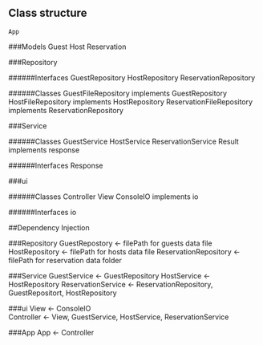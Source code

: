## Class structure
    App
###Models
    Guest
    Host
    Reservation
    
###Repository

######Interfaces
    GuestRepository
    HostRepository
    ReservationRepository

######Classes
    GuestFileRepository implements GuestRepository
    HostFileRepository implements HostRepository
    ReservationFileRepository implements ReservationRepository
    

###Service

######Classes
    GuestService
    HostService
    ReservationService
    Result<T> implements response
    
######Interfaces
    Response    
    
###ui

######Classes
    Controller
    View
    ConsoleIO implements io
    
######Interfaces
    io
    

##Dependency Injection

###Repository
    GuestRepostory <- filePath for guests data file
    HostRepository <- filePath for hosts data file
    ReservationRepository <- filePath for reservation data folder
    
###Service
    GuestService <- GuestRepository
    HostService <- HostRepository
    ReservationService <- ReservationRepository, GuestRepositort, HostRepository
    
###ui
    View <- ConsoleIO   
    Controller <- View, GuestService, HostService, ReservationService
    
###App
    App <- Controller    
    